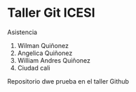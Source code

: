 # Taller Git ICESI
Asistencia
1. Wilman Quiñonez
2. Angelica Quiñonez
3. William Andres Quiñonez
4. Ciudad cali
   
Repositorio dwe prueba en el taller Github
